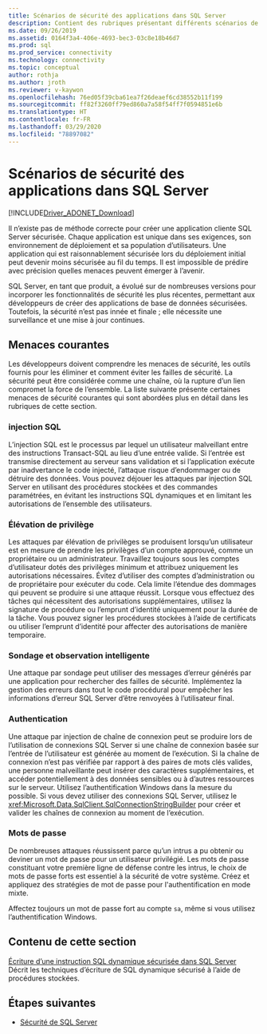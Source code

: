 ```yaml
---
title: Scénarios de sécurité des applications dans SQL Server
description: Contient des rubriques présentant différents scénarios de sécurité pour les applications ADO.NET et SQL Server.
ms.date: 09/26/2019
ms.assetid: 0164f3a4-406e-4693-bec3-03c8e18b46d7
ms.prod: sql
ms.prod_service: connectivity
ms.technology: connectivity
ms.topic: conceptual
author: rothja
ms.author: jroth
ms.reviewer: v-kaywon
ms.openlocfilehash: 76ed05f39cba61ea7f26deaef6cd38552b11f199
ms.sourcegitcommit: ff82f3260ff79ed860a7a58f54ff7f0594851e6b
ms.translationtype: HT
ms.contentlocale: fr-FR
ms.lasthandoff: 03/29/2020
ms.locfileid: "78897082"
---
```

# <a name="application-security-scenarios-in-sql-server"></a>Scénarios de sécurité des applications dans SQL Server

[!INCLUDE[Driver_ADONET_Download](../../../includes/driver_adonet_download.md)]

Il n’existe pas de méthode correcte pour créer une application cliente SQL Server sécurisée. Chaque application est unique dans ses exigences, son environnement de déploiement et sa population d’utilisateurs. Une application qui est raisonnablement sécurisée lors du déploiement initial peut devenir moins sécurisée au fil du temps. Il est impossible de prédire avec précision quelles menaces peuvent émerger à l’avenir.  
  
SQL Server, en tant que produit, a évolué sur de nombreuses versions pour incorporer les fonctionnalités de sécurité les plus récentes, permettant aux développeurs de créer des applications de base de données sécurisées. Toutefois, la sécurité n’est pas innée et finale ; elle nécessite une surveillance et une mise à jour continues.  
  
## <a name="common-threats"></a>Menaces courantes  
Les développeurs doivent comprendre les menaces de sécurité, les outils fournis pour les éliminer et comment éviter les failles de sécurité. La sécurité peut être considérée comme une chaîne, où la rupture d’un lien compromet la force de l’ensemble. La liste suivante présente certaines menaces de sécurité courantes qui sont abordées plus en détail dans les rubriques de cette section.  
  
### <a name="sql-injection"></a>injection SQL  
L’injection SQL est le processus par lequel un utilisateur malveillant entre des instructions Transact-SQL au lieu d’une entrée valide. Si l’entrée est transmise directement au serveur sans validation et si l’application exécute par inadvertance le code injecté, l’attaque risque d’endommager ou de détruire des données. Vous pouvez déjouer les attaques par injection SQL Server en utilisant des procédures stockées et des commandes paramétrées, en évitant les instructions SQL dynamiques et en limitant les autorisations de l’ensemble des utilisateurs.  
  
### <a name="elevation-of-privilege"></a>Élévation de privilège  
Les attaques par élévation de privilèges se produisent lorsqu’un utilisateur est en mesure de prendre les privilèges d’un compte approuvé, comme un propriétaire ou un administrateur. Travaillez toujours sous les comptes d’utilisateur dotés des privilèges minimum et attribuez uniquement les autorisations nécessaires. Évitez d’utiliser des comptes d’administration ou de propriétaire pour exécuter du code. Cela limite l’étendue des dommages qui peuvent se produire si une attaque réussit. Lorsque vous effectuez des tâches qui nécessitent des autorisations supplémentaires, utilisez la signature de procédure ou l’emprunt d’identité uniquement pour la durée de la tâche. Vous pouvez signer les procédures stockées à l’aide de certificats ou utiliser l’emprunt d’identité pour affecter des autorisations de manière temporaire.  
  
### <a name="probing-and-intelligent-observation"></a>Sondage et observation intelligente  
Une attaque par sondage peut utiliser des messages d’erreur générés par une application pour rechercher des failles de sécurité. Implémentez la gestion des erreurs dans tout le code procédural pour empêcher les informations d’erreur SQL Server d’être renvoyées à l’utilisateur final.  
  
### <a name="authentication"></a>Authentication  
Une attaque par injection de chaîne de connexion peut se produire lors de l’utilisation de connexions SQL Server si une chaîne de connexion basée sur l’entrée de l’utilisateur est générée au moment de l’exécution. Si la chaîne de connexion n’est pas vérifiée par rapport à des paires de mots clés valides, une personne malveillante peut insérer des caractères supplémentaires, et accéder potentiellement à des données sensibles ou à d’autres ressources sur le serveur. Utilisez l’authentification Windows dans la mesure du possible. Si vous devez utiliser des connexions SQL Server, utilisez le <xref:Microsoft.Data.SqlClient.SqlConnectionStringBuilder> pour créer et valider les chaînes de connexion au moment de l’exécution.  
  
### <a name="passwords"></a>Mots de passe  
De nombreuses attaques réussissent parce qu’un intrus a pu obtenir ou deviner un mot de passe pour un utilisateur privilégié. Les mots de passe constituant votre première ligne de défense contre les intrus, le choix de mots de passe forts est essentiel à la sécurité de votre système. Créez et appliquez des stratégies de mot de passe pour l'authentification en mode mixte.  
  
Affectez toujours un mot de passe fort au compte `sa`, même si vous utilisez l’authentification Windows.  
  
## <a name="in-this-section"></a>Contenu de cette section  
[Écriture d’une instruction SQL dynamique sécurisée dans SQL Server](writing-secure-dynamic-sql.md)  
Décrit les techniques d’écriture de SQL dynamique sécurisé à l’aide de procédures stockées.  

## <a name="next-steps"></a>Étapes suivantes
- [Sécurité de SQL Server](sql-server-security.md)
